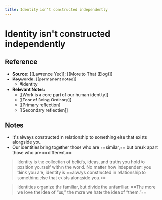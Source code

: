 ```yaml
---
title: Identity isn't constructed independently
---
```

# Identity isn't constructed independently

## Reference
- **Source:** [[Lawrence Yeo]]; [[More to That (Blog)]]
- **Keywords:** [[permanent notes]]
	- #identity 
- **Relevant Notes:**
	- [[Work is a core part of our human identity]]
	- [[Fear of Being Ordinary]]
	- [[Primary reflection]]
	- [[Secondary reflection]]
## Notes
-  It's always constructed in relationship to something else that exists alongside you.
-  Our identities bring together those who are ==similar,== but break apart those who are ==different.==


> Identity is the collection of beliefs, ideas, and truths you hold to position yourself within the world. No matter how independent you think you are, identity is ==always constructed in relationship to something else that exists alongside you.==

> Identities organize the familiar, but divide the unfamiliar. ==The more we love the idea of “us,” the more we hate the idea of “them.”==